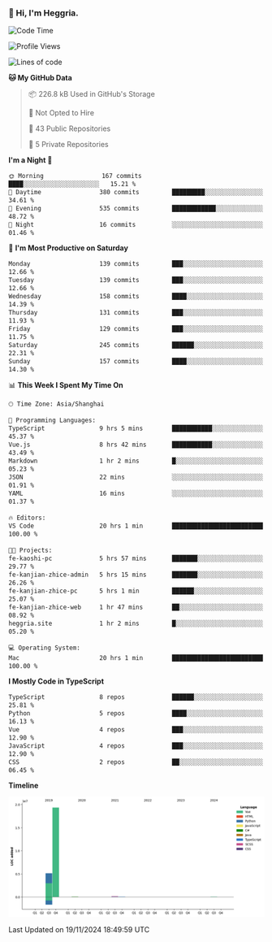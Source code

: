### 👋 Hi, I'm Heggria.

<!--START_SECTION:waka-->
![Code Time](http://img.shields.io/badge/Code%20Time-842%20hrs%2017%20mins-blue)

![Profile Views](http://img.shields.io/badge/Profile%20Views-1-blue)

![Lines of code](https://img.shields.io/badge/From%20Hello%20World%20I%27ve%20Written-24.8%20million%20lines%20of%20code-blue)

**🐱 My GitHub Data** 

> 📦 226.8 kB Used in GitHub's Storage 
 > 
> 🚫 Not Opted to Hire
 > 
> 📜 43 Public Repositories 
 > 
> 🔑 5 Private Repositories 
 > 
**I'm a Night 🦉** 

```text
🌞 Morning                167 commits         ████░░░░░░░░░░░░░░░░░░░░░   15.21 % 
🌆 Daytime                380 commits         █████████░░░░░░░░░░░░░░░░   34.61 % 
🌃 Evening                535 commits         ████████████░░░░░░░░░░░░░   48.72 % 
🌙 Night                  16 commits          ░░░░░░░░░░░░░░░░░░░░░░░░░   01.46 % 
```
📅 **I'm Most Productive on Saturday** 

```text
Monday                   139 commits         ███░░░░░░░░░░░░░░░░░░░░░░   12.66 % 
Tuesday                  139 commits         ███░░░░░░░░░░░░░░░░░░░░░░   12.66 % 
Wednesday                158 commits         ████░░░░░░░░░░░░░░░░░░░░░   14.39 % 
Thursday                 131 commits         ███░░░░░░░░░░░░░░░░░░░░░░   11.93 % 
Friday                   129 commits         ███░░░░░░░░░░░░░░░░░░░░░░   11.75 % 
Saturday                 245 commits         ██████░░░░░░░░░░░░░░░░░░░   22.31 % 
Sunday                   157 commits         ████░░░░░░░░░░░░░░░░░░░░░   14.30 % 
```


📊 **This Week I Spent My Time On** 

```text
🕑︎ Time Zone: Asia/Shanghai

💬 Programming Languages: 
TypeScript               9 hrs 5 mins        ███████████░░░░░░░░░░░░░░   45.37 % 
Vue.js                   8 hrs 42 mins       ███████████░░░░░░░░░░░░░░   43.49 % 
Markdown                 1 hr 2 mins         █░░░░░░░░░░░░░░░░░░░░░░░░   05.23 % 
JSON                     22 mins             ░░░░░░░░░░░░░░░░░░░░░░░░░   01.91 % 
YAML                     16 mins             ░░░░░░░░░░░░░░░░░░░░░░░░░   01.37 % 

🔥 Editors: 
VS Code                  20 hrs 1 min        █████████████████████████   100.00 % 

🐱‍💻 Projects: 
fe-kaoshi-pc             5 hrs 57 mins       ███████░░░░░░░░░░░░░░░░░░   29.77 % 
fe-kanjian-zhice-admin   5 hrs 15 mins       ███████░░░░░░░░░░░░░░░░░░   26.26 % 
fe-kanjian-zhice-pc      5 hrs 1 min         ██████░░░░░░░░░░░░░░░░░░░   25.07 % 
fe-kanjian-zhice-web     1 hr 47 mins        ██░░░░░░░░░░░░░░░░░░░░░░░   08.92 % 
heggria.site             1 hr 2 mins         █░░░░░░░░░░░░░░░░░░░░░░░░   05.20 % 

💻 Operating System: 
Mac                      20 hrs 1 min        █████████████████████████   100.00 % 
```

**I Mostly Code in TypeScript** 

```text
TypeScript               8 repos             ██████░░░░░░░░░░░░░░░░░░░   25.81 % 
Python                   5 repos             ████░░░░░░░░░░░░░░░░░░░░░   16.13 % 
Vue                      4 repos             ███░░░░░░░░░░░░░░░░░░░░░░   12.90 % 
JavaScript               4 repos             ███░░░░░░░░░░░░░░░░░░░░░░   12.90 % 
CSS                      2 repos             ██░░░░░░░░░░░░░░░░░░░░░░░   06.45 % 
```



**Timeline**

![Lines of Code chart](https://raw.githubusercontent.com/heggria/heggria/main/assets/bar_graph.png)


 Last Updated on 19/11/2024 18:49:59 UTC
<!--END_SECTION:waka-->

